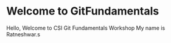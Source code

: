 # Welcome to GitFundamentals
Hello, Welcome to CSI Git Fundamentals Workshop
My name is Ratneshwar.s